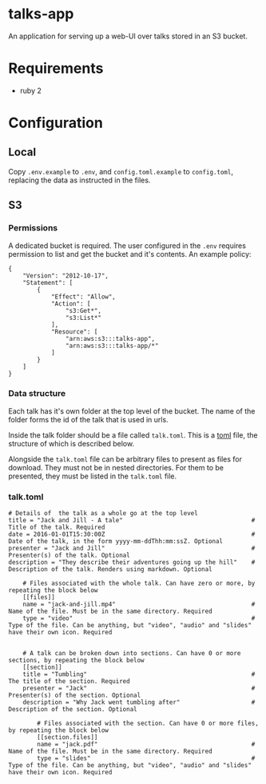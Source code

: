 # talks-app

An application for serving up a web-UI over talks stored in an S3 bucket.

# Requirements
 * ruby 2

# Configuration

## Local
Copy `.env.example` to `.env`, and `config.toml.example` to `config.toml`, replacing the data as instructed in the files.

## S3
### Permissions
A dedicated bucket is required.
The user configured in the `.env` requires permission to list and get the bucket and it's contents.
An example policy:
```
{
    "Version": "2012-10-17",
    "Statement": [
        {
            "Effect": "Allow",
            "Action": [
                "s3:Get*",
                "s3:List*"
            ],
            "Resource": [
                "arn:aws:s3:::talks-app",
                "arn:aws:s3:::talks-app/*"                
            ]
        }
    ]
}
```

### Data structure
Each talk has it's own folder at the top level of the bucket. The name of the folder forms the id of the talk that is used in urls.

Inside the talk folder should be a file called `talk.toml`.
This is a [toml](https://github.com/toml-lang/toml) file, the structure of which is described below.

Alongside the `talk.toml` file can be arbitrary files to present as files for download.
They must not be in nested directories.
For them to be presented, they must be listed in the `talk.toml` file.

### talk.toml
```
# Details of  the talk as a whole go at the top level
title = "Jack and Jill - A tale"                                    # Title of the talk. Required
date = 2016-01-01T15:30:00Z                                         # Date of the talk, in the form yyyy-mm-ddThh:mm:ssZ. Optional
presenter = "Jack and Jill"                                         # Presenter(s) of the talk. Optional
description = "They describe their adventures going up the hill"    # Description of the talk. Renders using markdown. Optional

    # Files associated with the whole talk. Can have zero or more, by repeating the block below
    [[files]]
    name = "jack-and-jill.mp4"                                      # Name of the file. Must be in the same directory. Required    
    type = "video"                                                  # Type of the file. Can be anything, but "video", "audio" and "slides" have their own icon. Required

    
    # A talk can be broken down into sections. Can have 0 or more sections, by repeating the block below
    [[section]]
    title = "Tumbling"                                              # The title of the section. Required
    presenter = "Jack"                                              # Presenter(s) of the section. Optional
    description = "Why Jack went tumbling after"                    # Description of the section. Optional

        # Files associated with the section. Can have 0 or more files, by repeating the block below
        [[section.files]]
        name = "jack.pdf"                                           # Name of the file. Must be in the same directory. Required
        type = "slides"                                             # Type of the file. Can be anything, but "video", "audio" and "slides" have their own icon. Required
```
